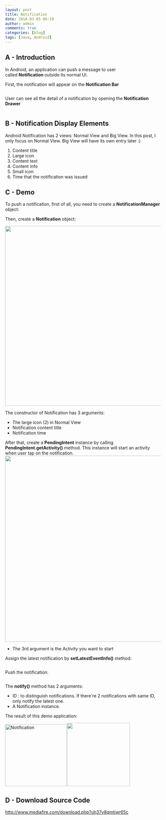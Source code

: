 ```yaml
---
layout: post
title: Notification
date: 2014-03-05 06:19
author: admin
comments: true
categories: [blog]
tags: [Java, Android]
---
```


<h2>A - Introduction</h2>
In Android, an application can push a message to user called <strong>Notification </strong>outside its normal UI.

First, the notification will appear on the <strong>Notification Bar</strong>

<img class="aligncenter" src="http://developer.android.com/images/ui/notifications/iconic_notification.png" alt="" />

User can see all the detail of a notification by opening the <strong>Notification Drawer</strong>

<img class="aligncenter" src="http://developer.android.com/images/ui/notifications/normal_notification.png" alt="" />

<!--more-->
<h2>B - Notification Display Elements</h2>
Android Notification has 2 views: Normal View and Big View. In this post, I only focus on Normal View. Big View will have its own entry later :)

<img class="aligncenter" src="http://developer.android.com/images/ui/notifications/normal_notification_callouts.png" alt="" />
<ol>
	<li>Content title</li>
	<li>Large icon</li>
	<li>Content text</li>
	<li>Content info</li>
	<li>Small icon</li>
	<li>Time that the notification was issued</li>
</ol>
<h2>C - Demo</h2>
To push a notification, first of all, you need to create a <strong>NotificationManager</strong> object:

<img src="http://i1189.photobucket.com/albums/z427/khanhtrinhspk/Image%20Source%20Code/1-11.png" alt="" />

Then, create a <strong>Notification</strong> object:

<img src="http://i1189.photobucket.com/albums/z427/khanhtrinhspk/Image%20Source%20Code/2-13.png" alt="" width="580" />

The constructor of Notification has 3 arguments:
<ul>
	<li>The large icon (2) in Normal View</li>
	<li>Notification content title</li>
	<li>Notification time</li>
</ul>
After that, create a <strong>PendingIntent</strong> instance by calling <strong>PendingIntent.getActivity()</strong> method. This instance will start an activity when user tap on the notification.

<img src="http://i1189.photobucket.com/albums/z427/khanhtrinhspk/Image%20Source%20Code/3-12.png" alt="" width="600" />

* The 3rd argument is the Activity you want to start

Assign the latest notification by <strong>setLatestEventInfo()</strong> method:

<img src="http://i1189.photobucket.com/albums/z427/khanhtrinhspk/Image%20Source%20Code/4-10.png" alt="" />

Push the notification:

<img class="aligncenter" src="http://i1189.photobucket.com/albums/z427/khanhtrinhspk/Image%20Source%20Code/5-9.png" alt="" />

The <strong>notify() </strong>method has 2 arguments:
<ul>
	<li>ID : to distinguish notifications. If there're 2 notifications with same ID, only notify the latest one.</li>
	<li>A Notification instance.</li>
</ul>
The result of this demo application:

<img class="alignleft" src="http://i1189.photobucket.com/albums/z427/khanhtrinhspk/Image%20Source%20Code/6-8.png" alt="Notification" width="200" /><img class="alignleft" src="http://i1189.photobucket.com/albums/z427/khanhtrinhspk/Image%20Source%20Code/8-6.png" alt="" width="204" />
&nbsp;
<h2>D - Download Source Code</h2>
<a href="http://www.mediafire.com/download.php?uh37y8qmtiwr65c">http://www.mediafire.com/download.php?uh37y8qmtiwr65c</a>
